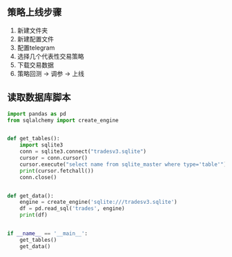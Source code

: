 ## 策略上线步骤
1. 新建文件夹
2. 新建配置文件
3. 配置telegram
4. 选择几个代表性交易策略
5. 下载交易数据
6. 策略回测 -> 调参 -> 上线

## 读取数据库脚本

```python
import pandas as pd
from sqlalchemy import create_engine


def get_tables():
    import sqlite3
    conn = sqlite3.connect("tradesv3.sqlite")
    cursor = conn.cursor()
    cursor.execute("select name from sqlite_master where type='table'")
    print(cursor.fetchall())
    conn.close()


def get_data():
    engine = create_engine('sqlite:///tradesv3.sqlite')
    df = pd.read_sql('trades', engine)
    print(df)


if __name__ == '__main__':
    get_tables()
    get_data()
```